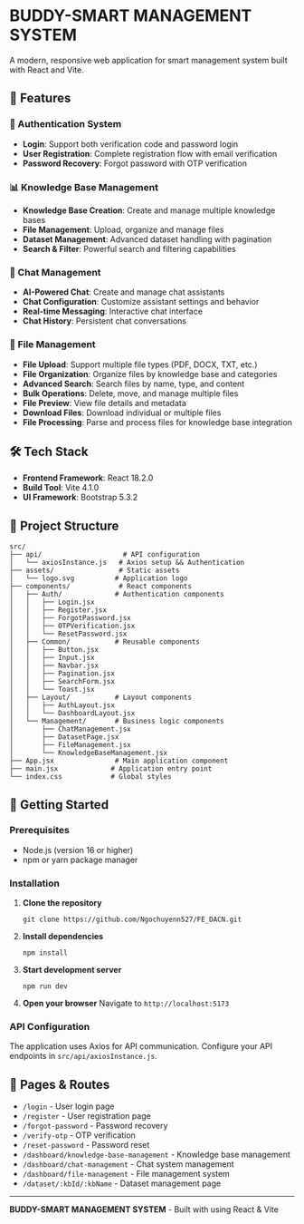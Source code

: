 # BUDDY-SMART MANAGEMENT SYSTEM

A modern, responsive web application for smart management system built with React and Vite.

## 🚀 Features

### 🔐 Authentication System

- **Login**: Support both verification code and password login
- **User Registration**: Complete registration flow with email verification
- **Password Recovery**: Forgot password with OTP verification

### 📊 Knowledge Base Management

- **Knowledge Base Creation**: Create and manage multiple knowledge bases
- **File Management**: Upload, organize and manage files
- **Dataset Management**: Advanced dataset handling with pagination
- **Search & Filter**: Powerful search and filtering capabilities

### 💬 Chat Management

- **AI-Powered Chat**: Create and manage chat assistants
- **Chat Configuration**: Customize assistant settings and behavior
- **Real-time Messaging**: Interactive chat interface
- **Chat History**: Persistent chat conversations

### 🌟 File Management

- **File Upload**: Support multiple file types (PDF, DOCX, TXT, etc.)
- **File Organization**: Organize files by knowledge base and categories
- **Advanced Search**: Search files by name, type, and content
- **Bulk Operations**: Delete, move, and manage multiple files
- **File Preview**: View file details and metadata
- **Download Files**: Download individual or multiple files
- **File Processing**: Parse and process files for knowledge base integration

## 🛠️ Tech Stack

- **Frontend Framework**: React 18.2.0
- **Build Tool**: Vite 4.1.0
- **UI Framework**: Bootstrap 5.3.2

## 📁 Project Structure

```
src/
├── api/                    # API configuration
│   └── axiosInstance.js   # Axios setup && Authentication
├── assets/                # Static assets
│   └── logo.svg          # Application logo
├── components/            # React components
│   ├── Auth/             # Authentication components
│   │   ├── Login.jsx
│   │   ├── Register.jsx
│   │   ├── ForgotPassword.jsx
│   │   ├── OTPVerification.jsx
│   │   └── ResetPassword.jsx
│   ├── Common/           # Reusable components
│   │   ├── Button.jsx
│   │   ├── Input.jsx
│   │   ├── Navbar.jsx
│   │   ├── Pagination.jsx
│   │   ├── SearchForm.jsx
│   │   └── Toast.jsx
│   ├── Layout/           # Layout components
│   │   ├── AuthLayout.jsx
│   │   └── DashboardLayout.jsx
│   └── Management/       # Business logic components
│       ├── ChatManagement.jsx
│       ├── DatasetPage.jsx
│       ├── FileManagement.jsx
│       └── KnowledgeBaseManagement.jsx
├── App.jsx               # Main application component
├── main.jsx             # Application entry point
└── index.css            # Global styles
```

## 🚀 Getting Started

### Prerequisites

- Node.js (version 16 or higher)
- npm or yarn package manager

### Installation

1. **Clone the repository**

   ```
   git clone https://github.com/Ngochuyenn527/FE_DACN.git
   ```

2. **Install dependencies**

   ```
   npm install
   ```

3. **Start development server**

   ```
   npm run dev
   ```

4. **Open your browser**
   Navigate to `http://localhost:5173`

### API Configuration

The application uses Axios for API communication. Configure your API endpoints in `src/api/axiosInstance.js`.

## 📱 Pages & Routes

- `/login` - User login page
- `/register` - User registration page
- `/forgot-password` - Password recovery
- `/verify-otp` - OTP verification
- `/reset-password` - Password reset
- `/dashboard/knowledge-base-management` - Knowledge base management
- `/dashboard/chat-management` - Chat system management
- `/dashboard/file-management` - File management system
- `/dataset/:kbId/:kbName` - Dataset management page

---

**BUDDY-SMART MANAGEMENT SYSTEM** - Built with using React & Vite
